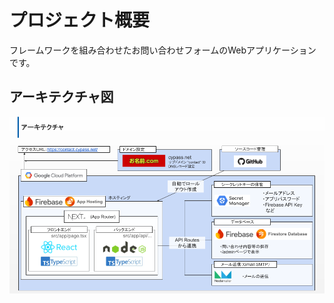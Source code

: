 # プロジェクト概要

フレームワークを組み合わせたお問い合わせフォームのWebアプリケーションです。

## アーキテクチャ図

![アーキテクチャ図](./assets/architecture.png)